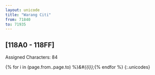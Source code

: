```yaml
---
layout: unicode
title: "Warang Citi"
from: 71840
to: 71935
---
```


## 	[118A0 - 118FF]

Assigned Characters: 84

{% for i in (page.from..page.to) %}<i>&#{{i}};</i>{% endfor %}
{:.unicodes}
